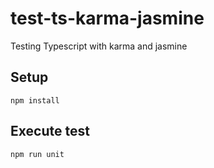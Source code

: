 # test-ts-karma-jasmine
Testing Typescript with karma and jasmine

## Setup
```
npm install
```

## Execute test
```
npm run unit
```
